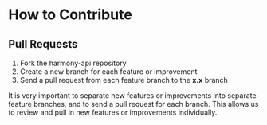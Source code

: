 # How to Contribute

## Pull Requests

1. Fork the harmony-api repository
2. Create a new branch for each feature or improvement
3. Send a pull request from each feature branch to the **x.x** branch

It is very important to separate new features or improvements into separate feature branches, and to send a
pull request for each branch. This allows us to review and pull in new features or improvements individually.

